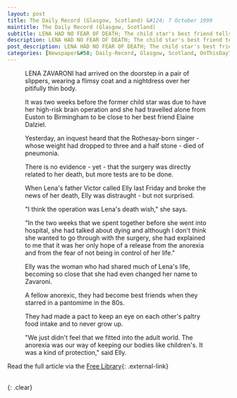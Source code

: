```yaml
---
layout: post
title: The Daily Record (Glasgow, Scotland) &#124; 7 October 1999
maintitle: The Daily Record (Glasgow, Scotland)
subtitle: LENA HAD NO FEAR OF DEATH; The child star's best friend tells how Lena wanted to find an end to the anorexia which had plagued her life.
description: LENA HAD NO FEAR OF DEATH; The child star's best friend tells how Lena wanted to find an end to the anorexia which had plagued her life.
post_description: LENA HAD NO FEAR OF DEATH; The child star's best friend tells how Lena wanted to find an end to the anorexia which had plagued her life.
categories: [Newspaper&#58; Daily-Record, Glasgow, Scotland, OnThisDay7October]
---
```


<figure class="fig3">
<p>LENA ZAVARONI had arrived on the doorstep in a pair of slippers, wearing a flimsy coat and a nightdress over her pitifully thin body.</p>
<p>It was two weeks before the former child star was due to have her high-risk brain operation and she had travelled alone from Euston to Birmingham to be close to her best friend Elaine Dalziel.</p>
<p>Yesterday, an inquest heard that the Rothesay-born singer - whose weight had dropped to three and a half stone - died of pneumonia.</p>
<p>There is no evidence - yet - that the surgery was directly related to her death, but more tests are to be done.</p>
<p>When Lena's father Victor called Elly last Friday and broke the news of her death, Elly was distraught - but not surprised.</p>
<p>"I think the operation was Lena's death wish," she says.</p>
<p>"In the two weeks that we spent together before she went into hospital, she had talked about dying and although I don't think she wanted to go through with the surgery, she had explained to me that it was her only hope of a release from the anorexia and from the fear of not being in control of her life."</p>
<p>Elly was the woman who had shared much of Lena's life, becoming so close that she had even changed her name to Zavaroni.</p>
<p>A fellow anorexic, they had become best friends when they starred in a pantomime in the 80s.</p>
<p>They had made a pact to keep an eye on each other's paltry food intake and to never grow up.</p>
<p>"We just didn't feel that we fitted into the adult world. The anorexia was our way of keeping our bodies like children's. It was a kind of protection," said Elly.</p>
</figure>

Read the full article via the [Free Library](http://www.thefreelibrary.com/LENA+HAD+NO+FEAR+OF+DEATH%3B+The+child+star%27s+best+friend+tells+how...-a060330638){: .external-link}

<br />{: .clear}

